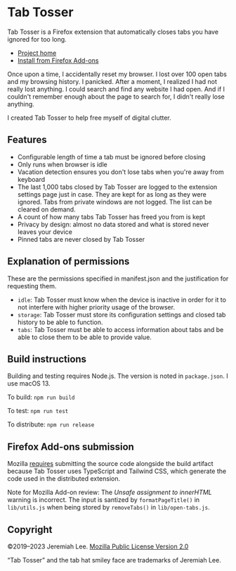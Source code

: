 # Tab Tosser

Tab Tosser is a Firefox extension that automatically closes tabs you have ignored for too long.

- [Project home](https://www.jeremiahlee.com/tab-tosser/)
- [Install from Firefox Add-ons](https://addons.mozilla.org/en-US/firefox/addon/tab-tosser/)

Once upon a time, I accidentally reset my browser. I lost over 100 open tabs and my browsing history. I panicked. After a moment, I realized I had not really lost anything. I could search and find any website I had open. And if I couldn't remember enough about the page to search for, I didn't really lose anything.

I created Tab Tosser to help free myself of digital clutter.

## Features

- Configurable length of time a tab must be ignored before closing
- Only runs when browser is idle
- Vacation detection ensures you don't lose tabs when you're away from keyboard
- The last 1,000 tabs closed by Tab Tosser are logged to the extension settings page just in case. They are kept for as long as they were ignored. Tabs from private windows are not logged. The list can be cleared on demand.
- A count of how many tabs Tab Tosser has freed you from is kept
- Privacy by design: almost no data stored and what is stored never leaves your device
- Pinned tabs are never closed by Tab Tosser

## Explanation of permissions

These are the permissions specified in manifest.json and the justification for requesting them.

- `idle`: Tab Tosser must know when the device is inactive in order for it to not interfere with higher priority usage of the browser.
- `storage`: Tab Tosser must store its configuration settings and closed tab history to be able to function.
- `tabs`: Tab Tosser must be able to access information about tabs and be able to close them to be able to provide value.

## Build instructions

Building and testing requires Node.js. The version is noted in `package.json`. I use macOS 13.

To build: `npm run build`

To test: `npm run test`

To distribute: `npm run release`

## Firefox Add-ons submission

Mozilla [requires](https://extensionworkshop.com/documentation/publish/source-code-submission/) submitting the source code alongside the build artifact because Tab Tosser uses TypeScript and Tailwind CSS, which generate the code used in the distributed extension.

Note for Mozilla Add-on review: The _Unsafe assignment to innerHTML_ warning is incorrect. The input is santized by `formatPageTitle()` in `lib/utils.js` when being stored by `removeTabs()` in `lib/open-tabs.js`.

## Copyright

©2019–2023 Jeremiah Lee. [Mozilla Public License Version 2.0](LICENSE.md)

“Tab Tosser” and the tab hat smiley face are trademarks of Jeremiah Lee.
